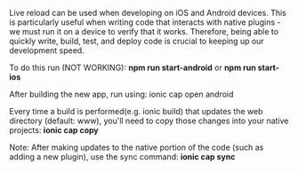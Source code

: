 Live reload can be used when developing on iOS and Android devices. 
This is particularly useful when writing code that interacts with 
native plugins - we must run it on a device to verify that it works.
Therefore, being able to quickly write, build, test, and deploy code
is crucial to keeping up our development speed.

To do this run (NOT WORKING): 
<strong>npm run start-android</strong>
 or 
<strong>npm run start-ios</strong>

After building the new app, run using:
ionic cap open android

Every time a build is performed(e.g. ionic build) that updates the 
web directory (default: www), you'll need to copy those changes into
your native projects: <strong>ionic cap copy</strong>

Note: After making updates to the native portion of the code 
(such as adding a new plugin), use the sync command:
<strong>ionic cap sync</strong>
